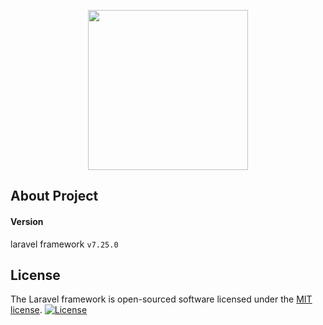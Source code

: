 <p align="center"><img src="https://laravel.com/img/logomark.min.svg" width="256"></p>

## About Project

#### Version
laravel framework `v7.25.0`

## License

The Laravel framework is open-sourced software licensed under the [MIT license](https://opensource.org/licenses/MIT).
<a href="https://packagist.org/packages/laravel/framework"><img src="https://poser.pugx.org/laravel/framework/license.svg" alt="License"></a>
